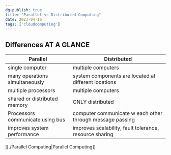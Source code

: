 ```yaml
---  
dg-publish: true  
title: "Parallel vs Distributed Computing"  
date: 2023-04-16  
tags: ['cloudcomputing']  
---  
```

  
## Differences AT A GLANCE  
| Parallel | Distributed |  
|---|---|  
|single computer|multiple computers|  
|many operations simultaneously|system components are located at different locations |  
|multiple processors|multiple computers|  
|shared or distributed memory | ONLY distributed|  
|Processors communicate using bus|computer communicate w each other through message passing|  
|improves system performance|improves scalability, fault tolerance, resource sharing|  
  
  
[[./Parallel Computing|Parallel Computing]]